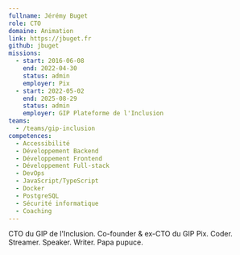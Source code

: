 ```yaml
---
fullname: Jérémy Buget
role: CTO
domaine: Animation
link: https://jbuget.fr
github: jbuget
missions:
  - start: 2016-06-08
    end: 2022-04-30
    status: admin
    employer: Pix
  - start: 2022-05-02
    end: 2025-08-29
    status: admin
    employer: GIP Plateforme de l'Inclusion
teams:
  - /teams/gip-inclusion
competences:
  - Accessibilité
  - Développement Backend
  - Développement Frontend
  - Développement Full-stack
  - DevOps
  - JavaScript/TypeScript
  - Docker
  - PostgreSQL
  - Sécurité informatique
  - Coaching
---
```

CTO du GIP de l'Inclusion. Co-founder & ex-CTO du GIP Pix. Coder. Streamer. Speaker. Writer. Papa pupuce.